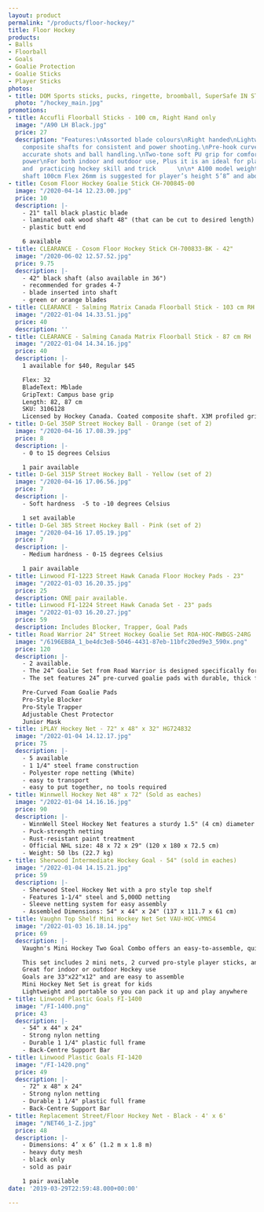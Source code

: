 ```yaml
---
layout: product
permalink: "/products/floor-hockey/"
title: Floor Hockey
products:
- Balls
- Floorball
- Goals
- Goalie Protection
- Goalie Sticks
- Player Sticks
photos:
- title: DOM Sports sticks, pucks, ringette, broomball, SuperSafe IN STOCK
  photo: "/hockey_main.jpg"
promotions:
- title: Accufli Floorball Sticks - 100 cm, Right Hand only
  image: "/A90 LH Black.jpg"
  price: 27
  description: "Features:\nAssorted blade colours\nRight handed\nLightweight premium
    composite shafts for consistent and power shooting.\nPre-hook curved blade for
    accurate shots and ball handling.\nTwo-tone soft PU grip for comfortable and griping
    power\nFor both indoor and outdoor use, Plus it is an ideal for playing ball hockey
    and  practicing hockey skill and trick      \n\n* A100 model weight 260g,  with
    shaft 100cm Flex 26mm is suggested for player’s height 5’8” and above"
- title: Cosom Floor Hockey Goalie Stick CH-700845-00
  image: "/2020-04-14 12.23.00.jpg"
  price: 10
  description: |-
    - 21" tall black plastic blade
    - laminated oak wood shaft 48" (that can be cut to desired length)
    - plastic butt end

    6 available
- title: CLEARANCE - Cosom Floor Hockey Stick CH-700833-BK - 42"
  image: "/2020-06-02 12.57.52.jpg"
  price: 9.75
  description: |-
    - 42" black shaft (also available in 36")
    - recommended for grades 4-7
    - blade inserted into shaft
    - green or orange blades
- title: CLEARANCE - Salming Matrix Canada Floorball Stick - 103 cm RH
  image: "/2022-01-04 14.33.51.jpg"
  price: 40
  description: ''
- title: CLEARANCE - Salming Canada Matrix Floorball Stick - 87 cm RH
  image: "/2022-01-04 14.34.16.jpg"
  price: 40
  description: |-
    1 available for $40, Regular $45

    Flex: 32
    BladeText: Mblade
    GripText: Campus base grip
    Length: 82, 87 cm
    SKU: 3106128
    Licensed by Hockey Canada. Coated composite shaft. X3M profiled grip. Powered with Mblade. Left and right hand cavity.
- title: D-Gel 350P Street Hockey Ball - Orange (set of 2)
  image: "/2020-04-16 17.08.39.jpg"
  price: 8
  description: |-
    - 0 to 15 degrees Celsius

    1 pair available
- title: D-Gel 315P Street Hockey Ball - Yellow (set of 2)
  image: "/2020-04-16 17.06.56.jpg"
  price: 7
  description: |-
    - Soft hardness  -5 to -10 degrees Celsius

    1 set available
- title: D-Gel 385 Street Hockey Ball - Pink (set of 2)
  image: "/2020-04-16 17.05.19.jpg"
  price: 7
  description: |-
    - Medium hardness - 0-15 degrees Celsius

    1 pair available
- title: Linwood FI-1223 Street Hawk Canada Floor Hockey Pads - 23"
  image: "/2022-01-03 16.20.35.jpg"
  price: 25
  description: ONE pair available.
- title: Linwood FI-1224 Street Hawk Canada Set - 23" pads
  image: "/2022-01-03 16.20.27.jpg"
  price: 59
  description: Includes Blocker, Trapper, Goal Pads
- title: Road Warrior 24" Street Hockey Goalie Set ROA-HOC-RWBGS-24RG
  image: "/6196EB8A_1_be4dc3e8-5046-4431-87eb-11bfc20ed9e3_590x.png"
  price: 120
  description: |-
    - 2 available.
    - The 24” Goalie Set from Road Warrior is designed specifically for youth aged 9-14.
    - The set features 24” pre-curved goalie pads with durable, thick foam padding. - The set also includes a large, pro-style blocker, a deep-catch designed trapper, a chest protector with adjustable straps, and a junior mask with full coverage. This set offers supreme protection for street hockey play.

    Pre-Curved Foam Goalie Pads
    Pro-Style Blocker
    Pro-Style Trapper
    Adjustable Chest Protector
    Junior Mask
- title: iPLAY Hockey Net - 72" x 48" x 32" HG724832
  image: "/2022-01-04 14.12.17.jpg"
  price: 75
  description: |-
    - 5 available
    - 1 1/4" steel frame construction
    - Polyester rope netting (White)
    - easy to transport
    - easy to put together, no tools required
- title: Winnwell Hockey Net 48" x 72" (Sold as eaches)
  image: "/2022-01-04 14.16.16.jpg"
  price: 90
  description: |-
    - WinnWell Steel Hockey Net features a sturdy 1.5" (4 cm) diameter steel tubing
    - Puck-strength netting
    - Rust-resistant paint treatment
    - Official NHL size: 48 x 72 x 29" (120 x 180 x 72.5 cm)
    - Weight: 50 lbs (22.7 kg)
- title: Sherwood Intermediate Hockey Goal - 54" (sold in eaches)
  image: "/2022-01-04 14.15.21.jpg"
  price: 59
  description: |-
    - Sherwood Steel Hockey Net with a pro style top shelf
    - Features 1-1/4" steel and 5,000D netting
    - Sleeve netting system for easy assembly
    - Assembled Dimensions: 54" x 44" x 24" (137 x 111.7 x 61 cm)
- title: Vaughn Top Shelf Mini Hockey Net Set VAU-HOC-VMNS4
  image: "/2022-01-03 16.18.14.jpg"
  price: 69
  description: |-
    Vaughn's Mini Hockey Two Goal Combo offers an easy-to-assemble, quick-to-play mini hockey experience. This mini hockey combo comes with everything you need to start a mini hockey tournament. The set comes complete with 2 pro-curved sticks that react like their full-sized counterparts, 1 high density foam ball, and 2 33 inch goals. Vaughn's Mini Hockey Two Goal Combo is everything you need to have fun and play mini hockey indoors.

    This set includes 2 mini nets, 2 curved pro-style player sticks, and 1 mini foam balls, and a carry bag, Everything you need for a mini hockey game or tournament
    Great for indoor or outdoor Hockey use
    Goals are 33"x22"x12" and are easy to assemble
    Mini Hockey Net Set is great for kids
    Lightweight and portable so you can pack it up and play anywhere
- title: Linwood Plastic Goals FI-1400
  image: "/FI-1400.png"
  price: 43
  description: |-
    - 54" x 44" x 24"
    - Strong nylon netting
    - Durable 1 1/4" plastic full frame
    - Back-Centre Support Bar
- title: Linwood Plastic Goals FI-1420
  image: "/FI-1420.png"
  price: 49
  description: |-
    - 72" x 48" x 24"
    - Strong nylon netting
    - Durable 1 1/4" plastic full frame
    - Back-Centre Support Bar
- title: Replacement Street/Floor Hockey Net - Black - 4' x 6'
  image: "/NET46_1-Z.jpg"
  price: 48
  description: |-
    - Dimensions: 4’ x 6’ (1.2 m x 1.8 m)
    - heavy duty mesh
    - black only
    - sold as pair

    1 pair available
date: '2019-03-29T22:59:48.000+00:00'

---
```

